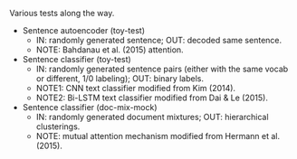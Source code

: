Various tests along the way.

* Sentence autoencoder (toy-test)
  * IN: randomly generated sentence; OUT: decoded same sentence.
  * NOTE: Bahdanau et al. (2015) attention.
* Sentence classifier (toy-test)
  * IN: randomly generated sentence pairs (either with the same vocab or different, 1/0 labeling); OUT: binary labels.
  * NOTE1: CNN text classifier modified from Kim (2014).
  * NOTE2: Bi-LSTM text classifier modified from Dai & Le (2015).
* Sentence classifier (doc-mix-mock)
  * IN: randomly generated document mixtures; OUT: hierarchical clusterings.
  * NOTE: mutual attention mechanism modified from Hermann et al. (2015).
